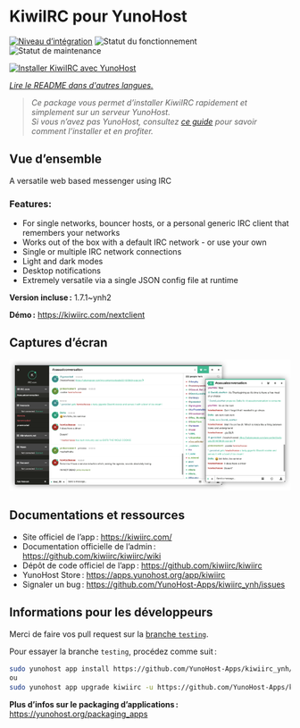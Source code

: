 <!--
Nota bene : ce README est automatiquement généré par <https://github.com/YunoHost/apps/tree/master/tools/readme_generator>
Il NE doit PAS être modifié à la main.
-->

# KiwiIRC pour YunoHost

[![Niveau d’intégration](https://apps.yunohost.org/badge/integration/kiwiirc)](https://ci-apps.yunohost.org/ci/apps/kiwiirc/)
![Statut du fonctionnement](https://apps.yunohost.org/badge/state/kiwiirc)
![Statut de maintenance](https://apps.yunohost.org/badge/maintained/kiwiirc)

[![Installer KiwiIRC avec YunoHost](https://install-app.yunohost.org/install-with-yunohost.svg)](https://install-app.yunohost.org/?app=kiwiirc)

*[Lire le README dans d'autres langues.](./ALL_README.md)*

> *Ce package vous permet d’installer KiwiIRC rapidement et simplement sur un serveur YunoHost.*  
> *Si vous n’avez pas YunoHost, consultez [ce guide](https://yunohost.org/install) pour savoir comment l’installer et en profiter.*

## Vue d’ensemble

A versatile web based messenger using IRC

### Features:

- For single networks, bouncer hosts, or a personal generic IRC client that remembers your networks
- Works out of the box with a default IRC network - or use your own
- Single or multiple IRC network connections
- Light and dark modes
- Desktop notifications
- Extremely versatile via a single JSON config file at runtime


**Version incluse :** 1.7.1~ynh2

**Démo :** <https://kiwiirc.com/nextclient>

## Captures d’écran

![Capture d’écran de KiwiIRC](./doc/screenshots/screenshot.png)

## Documentations et ressources

- Site officiel de l’app : <https://kiwiirc.com/>
- Documentation officielle de l’admin : <https://github.com/kiwiirc/kiwiirc/wiki>
- Dépôt de code officiel de l’app : <https://github.com/kiwiirc/kiwiirc>
- YunoHost Store : <https://apps.yunohost.org/app/kiwiirc>
- Signaler un bug : <https://github.com/YunoHost-Apps/kiwiirc_ynh/issues>

## Informations pour les développeurs

Merci de faire vos pull request sur la [branche `testing`](https://github.com/YunoHost-Apps/kiwiirc_ynh/tree/testing).

Pour essayer la branche `testing`, procédez comme suit :

```bash
sudo yunohost app install https://github.com/YunoHost-Apps/kiwiirc_ynh/tree/testing --debug
ou
sudo yunohost app upgrade kiwiirc -u https://github.com/YunoHost-Apps/kiwiirc_ynh/tree/testing --debug
```

**Plus d’infos sur le packaging d’applications :** <https://yunohost.org/packaging_apps>
